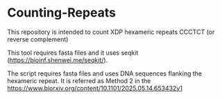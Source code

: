 # Counting-Repeats
This repository is intended to count XDP hexameric repeats CCCTCT (or reverse complement) 

This tool requires fasta files and it uses seqkit (https://bioinf.shenwei.me/seqkit/).

The script requires fasta files and uses DNA sequences flanking the hexameric repeat. It is referred as Method 2 in the https://www.biorxiv.org/content/10.1101/2025.05.14.653432v1
